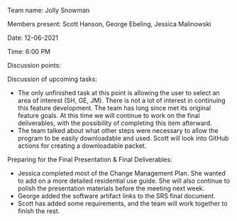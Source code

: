 Team name: Jolly Snowman

Members present: Scott Hanson, George Ebeling, Jessica Malinowski

Date: 12-06-2021

Time: 6:00 PM

Discussion points:

Discussion of upcoming tasks:
- The only unfinished task at this point is allowing the user to select an area of interest (SH, GE, JM). There is not a lot of interest in continuing this feature development. 
  The team has long since met its original feature goals. At this time we will continue to work on the final deliverables, with the possibility of completing this item afterward.
- The team talked about what other steps were necessary to allow the program to be easily downloadable and used. 
  Scott will look into GitHub actions for creating a downloadable packet. 

Preparing for the Final Presentation & Final Deliverables:
- Jessica completed most of the Change Management Plan. She wanted to add on a more detailed residential use guide. 
  She will also continue to polish the presentation materials before the meeting next week. 
- George added the software artifact links to the SRS final document. 
- Scott has added some requirements, and the team will work together to finish the rest. 

